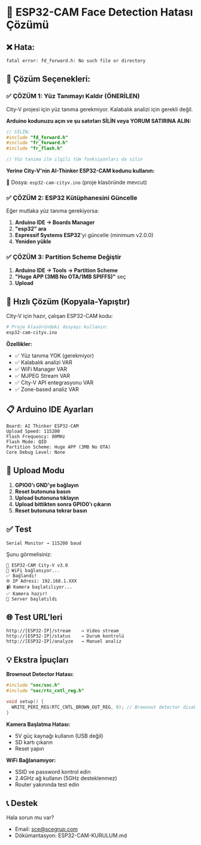 # 🔧 ESP32-CAM Face Detection Hatası Çözümü

## ❌ Hata:
```
fatal error: fd_forward.h: No such file or directory
```

## 🎯 Çözüm Seçenekleri:

### ✅ ÇÖZÜM 1: Yüz Tanımayı Kaldır (ÖNERİLEN)
City-V projesi için yüz tanıma gerekmiyor. Kalabalık analizi için gerekli değil.

**Arduino kodunuzu açın ve şu satırları SİLİN veya YORUM SATIRINA ALIN:**

```cpp
// SİLİN:
#include "fd_forward.h"
#include "fr_forward.h"
#include "fr_flash.h"

// Yüz tanıma ile ilgili tüm fonksiyonları da silin
```

**Yerine City-V'nin AI-Thinker ESP32-CAM kodunu kullanın:**

📁 Dosya: `esp32-cam-cityv.ino` (proje klasöründe mevcut)

### ✅ ÇÖZÜM 2: ESP32 Kütüphanesini Güncelle

Eğer mutlaka yüz tanıma gerekiyorsa:

1. **Arduino IDE → Boards Manager**
2. **"esp32" ara**
3. **Espressif Systems ESP32**'yi güncelle (minimum v2.0.0)
4. **Yeniden yükle**

### ✅ ÇÖZÜM 3: Partition Scheme Değiştir

1. **Arduino IDE → Tools → Partition Scheme**
2. **"Huge APP (3MB No OTA/1MB SPIFFS)"** seç
3. **Upload**

## 🚀 Hızlı Çözüm (Kopyala-Yapıştır)

City-V için hazır, çalışan ESP32-CAM kodu:

```bash
# Proje klasöründeki dosyayı kullanın:
esp32-cam-cityv.ino
```

**Özellikler:**
- ✅ Yüz tanıma YOK (gerekmiyor)
- ✅ Kalabalık analizi VAR
- ✅ WiFi Manager VAR
- ✅ MJPEG Stream VAR
- ✅ City-V API entegrasyonu VAR
- ✅ Zone-based analiz VAR

## 📋 Arduino IDE Ayarları

```
Board: AI Thinker ESP32-CAM
Upload Speed: 115200
Flash Frequency: 80MHz
Flash Mode: QIO
Partition Scheme: Huge APP (3MB No OTA)
Core Debug Level: None
```

## 🔌 Upload Modu

1. **GPIO0'ı GND'ye bağlayın**
2. **Reset butonuna basın**
3. **Upload butonuna tıklayın**
4. **Upload bittikten sonra GPIO0'ı çıkarın**
5. **Reset butonuna tekrar basın**

## ✅ Test

```
Serial Monitor → 115200 baud
```

Şunu görmelisiniz:
```
🎥 ESP32-CAM City-V v3.0
📡 WiFi bağlanıyor...
✅ Bağlandı!
🌐 IP Adresi: 192.168.1.XXX
📹 Kamera başlatılıyor...
✅ Kamera hazır!
🚀 Server başlatıldı
```

## 🌐 Test URL'leri

```
http://[ESP32-IP]/stream    → Video stream
http://[ESP32-IP]/status    → Durum kontrolü
http://[ESP32-IP]/analyze   → Manuel analiz
```

## 💡 Ekstra İpuçları

**Brownout Detector Hatası:**
```cpp
#include "soc/soc.h"
#include "soc/rtc_cntl_reg.h"

void setup() {
  WRITE_PERI_REG(RTC_CNTL_BROWN_OUT_REG, 0); // Brownout detector disable
}
```

**Kamera Başlatma Hatası:**
- 5V güç kaynağı kullanın (USB değil)
- SD kartı çıkarın
- Reset yapın

**WiFi Bağlanamıyor:**
- SSID ve password kontrol edin
- 2.4GHz ağ kullanın (5GHz desteklenmez)
- Router yakınında test edin

## 📞 Destek

Hala sorun mu var?
- Email: sce@scegrup.com
- Dökümantasyon: ESP32-CAM-KURULUM.md
